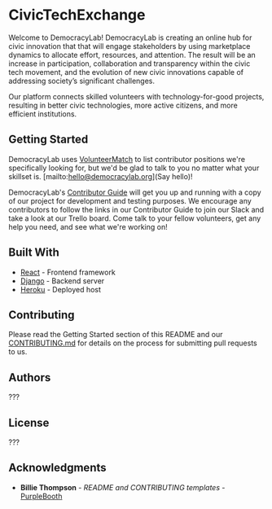 # CivicTechExchange

Welcome to DemocracyLab! DemocracyLab is creating an online hub for civic innovation that that will engage stakeholders by using marketplace dynamics to allocate effort, resources, and attention. The result will be an increase in participation, collaboration and transparency within the civic tech movement, and the evolution of new civic innovations capable of addressing society’s significant challenges.

Our platform connects skilled volunteers with technology-for-good projects, resulting in better civic technologies, more active citizens, and more efficient institutions.


## Getting Started

DemocracyLab uses [VolunteerMatch](https://www.volunteermatch.org/search/org1097749.jsp) to list contributor positions we're specifically looking for, but we'd be glad to talk to you no matter what your skillset is. [mailto:hello@democracylab.org](Say hello)!

DemocracyLab's [Contributor Guide](https://docs.google.com/document/d/1OLQPFFJ8oz_BxpuxRxKKdZ2brmlUkVN3ICTdbA_axxY/) will get you up and running with a copy of our project for development and testing purposes. We encourage any contributors to follow the links in our Contributor Guide to join our Slack and take a look at our Trello board. Come talk to your fellow volunteers, get any help you need, and see what we're working on!

## Built With

* [React](https://reactjs.org) - Frontend framework
* [Django](https://djangoproject.com) - Backend server
* [Heroku](https://heroku.com) - Deployed host

## Contributing

Please read the Getting Started section of this README and our  [CONTRIBUTING.md](https://github.com/DemocracyLab/CivicTechExchange/blob/master/CONTRIBUTING.md) for details on the process for submitting pull requests to us.


## Authors

???

## License

???


## Acknowledgments

* **Billie Thompson** - *README and CONTRIBUTING templates* - [PurpleBooth](https://github.com/PurpleBooth)
